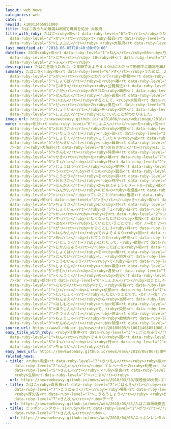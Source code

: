 ```yaml
---
layout: web_news
categories: web
cate: 1
newsid: k10011465851000
title: たばこ吸うため離席440回で職員を処分 大阪府
title_with_ruby: たばこ<ruby>吸<rt data-ruby-level="6">す</rt></ruby>うため<ruby>離席<rt data-ruby-level="7">りせき</rt></ruby>440<ruby>回<rt
  data-ruby-level="2">かい</rt></ruby>で<ruby>職員<rt data-ruby-level="5">しょくいん</rt></ruby>を<ruby>処分<rt
  data-ruby-level="6">しょぶん</rt></ruby> <ruby>大阪府<rt data-ruby-level="8">おおさかふ</rt></ruby>
last_modified_at: '2018-06-05T18:40:00+09:00'
datetime: 2018<ruby>年<rt data-ruby-level="1">ねん</rt></ruby>06<ruby>月<rt data-ruby-level="1">がつ</rt></ruby>05<ruby>日<rt
  data-ruby-level="1">にち</rt></ruby> 18<ruby>時<rt data-ruby-level="2">じ</rt></ruby>40<ruby>分<rt
  data-ruby-level="2">ふん</rt></ruby>
description: たばこを吸うために、２年間でおよそ４４０回にわたって勤務中に職場を離れたのは地方公務員法で定められた職務専念義務に違反するとして、大阪府が４０代の男性職員を訓告の処分にしていたことがわかりました。
summary: たばこを<ruby>吸<rt data-ruby-level="6">す</rt></ruby>うために、２<ruby>年間<rt data-ruby-level="2">ねんかん</rt></ruby>でおよそ４４０<ruby>回<rt
  data-ruby-level="2">かい</rt></ruby>にわたって<ruby>勤務中<rt data-ruby-level="6">きんむちゅう</rt></ruby>に<ruby>職場<rt
  data-ruby-level="5">しょくば</rt></ruby>を<ruby>離<rt data-ruby-level="7">はな</rt></ruby>れたのは<ruby>地方<rt
  data-ruby-level="2">ちほう</rt></ruby><ruby>公務員法<rt data-ruby-level="5">こうむいんほう</rt></ruby>で<ruby>定<rt
  data-ruby-level="3">さだ</rt></ruby>められた<ruby>職務<rt data-ruby-level="5">しょくむ</rt></ruby><ruby>専念<rt
  data-ruby-level="6">せんねん</rt></ruby><ruby>義務<rt data-ruby-level="5">ぎむ</rt></ruby>に<ruby>違反<rt
  data-ruby-level="7">いはん</rt></ruby>するとして、<ruby>大阪府<rt data-ruby-level="8">おおさかふ</rt></ruby>が４０<ruby>代<rt
  data-ruby-level="3">だい</rt></ruby>の<ruby>男性<rt data-ruby-level="5">だんせい</rt></ruby><ruby>職員<rt
  data-ruby-level="5">しょくいん</rt></ruby>を<ruby>訓告<rt data-ruby-level="4">くんこく</rt></ruby>の<ruby>処分<rt
  data-ruby-level="6">しょぶん</rt></ruby>にしていたことがわかりました。
image_url: https://newswebeasy.github.io/ja201806/news/web/image/2018/06/05/K10011465851_1806051911_1806051915_01_02.jpg
more: <ruby>処分<rt data-ruby-level="6">しょぶん</rt></ruby>を<ruby>受<rt data-ruby-level="3">う</rt></ruby>けたのは、<ruby>大阪府<rt
  data-ruby-level="8">おおさかふ</rt></ruby>の<ruby>健康<rt data-ruby-level="4">けんこう</rt></ruby><ruby>医療<rt
  data-ruby-level="7">いりょう</rt></ruby><ruby>部<rt data-ruby-level="3">ぶ</rt></ruby>に<ruby>所属<rt
  data-ruby-level="5">しょぞく</rt></ruby>していた４９<ruby>歳<rt data-ruby-level="7">さい</rt></ruby>の<ruby>男性<rt
  data-ruby-level="5">だんせい</rt></ruby><ruby>職員<rt data-ruby-level="5">しょくいん</rt></ruby>です。<br
  /><br /><ruby>大阪府<rt data-ruby-level="8">おおさかふ</rt></ruby>は、ことし３<ruby>月<rt data-ruby-level="1">がつ</rt></ruby>、「<ruby>勤務<rt
  data-ruby-level="6">きんむ</rt></ruby><ruby>時間中<rt data-ruby-level="2">じかんちゅう</rt></ruby>に<ruby>席<rt
  data-ruby-level="4">せき</rt></ruby>を<ruby>離<rt data-ruby-level="7">はな</rt></ruby>れてたばこを<ruby>吸<rt
  data-ruby-level="6">す</rt></ruby>いに<ruby>行<rt data-ruby-level="2">おこな</rt></ruby>っている」という<ruby>情報<rt
  data-ruby-level="5">じょうほう</rt></ruby><ruby>提供<rt data-ruby-level="6">ていきょう</rt></ruby>を<ruby>受<rt
  data-ruby-level="3">う</rt></ruby>けてこの<ruby>職員<rt data-ruby-level="5">しょくいん</rt></ruby>の<ruby>行動<rt
  data-ruby-level="3">こうどう</rt></ruby>を<ruby>調<rt data-ruby-level="3">しら</rt></ruby>べたところ、<ruby>大阪<rt
  data-ruby-level="8">おおさか</rt></ruby><ruby>府庁<rt data-ruby-level="6">ふちょう</rt></ruby>の<ruby>本館<rt
  data-ruby-level="3">ほんかん</rt></ruby>からおよそ１５０メートル<ruby>離<rt data-ruby-level="7">はな</rt></ruby>れた<ruby>民間<rt
  data-ruby-level="4">みんかん</rt></ruby>のビルの<ruby>喫煙室<rt data-ruby-level="7">きつえんしつ</rt></ruby>に<ruby>行<rt
  data-ruby-level="2">い</rt></ruby>っていたことが<ruby>確認<rt data-ruby-level="7">かくにん</rt></ruby>されたということです。<br
  /><br /><ruby>聞<rt data-ruby-level="3">き</rt></ruby>き<ruby>取<rt data-ruby-level="3">と</rt></ruby>り<ruby>調査<rt
  data-ruby-level="5">ちょうさ</rt></ruby>に<ruby>対<rt data-ruby-level="3">たい</rt></ruby>して<ruby>職員<rt
  data-ruby-level="5">しょくいん</rt></ruby>は「１<ruby>日<rt data-ruby-level="1">にち</rt></ruby>に２、３<ruby>回<rt
  data-ruby-level="2">かい</rt></ruby><ruby>行<rt data-ruby-level="2">い</rt></ruby>っていた。ストレスで<ruby>吸<rt
  data-ruby-level="6">す</rt></ruby>いたくなったときに<ruby>我慢<rt data-ruby-level="7">がまん</rt></ruby>できなくなった」などと<ruby>話<rt
  data-ruby-level="2">はな</rt></ruby>していたということです。<br /><br /><ruby>大阪府<rt data-ruby-level="8">おおさかふ</rt></ruby>は、おととし４<ruby>月<rt
  data-ruby-level="1">がつ</rt></ruby>からことし３<ruby>月<rt data-ruby-level="1">がつ</rt></ruby>までの２<ruby>年間<rt
  data-ruby-level="2">ねんかん</rt></ruby>でおよそ４４０<ruby>回<rt data-ruby-level="2">かい</rt></ruby>、<ruby>合<rt
  data-ruby-level="2">あ</rt></ruby>わせて１００<ruby>時間<rt data-ruby-level="2">じかん</rt></ruby><ruby>以上<rt
  data-ruby-level="4">いじょう</rt></ruby>にわたって、<ruby>勤務<rt data-ruby-level="6">きんむ</rt></ruby><ruby>時間中<rt
  data-ruby-level="2">じかんちゅう</rt></ruby>にたばこを<ruby>吸<rt data-ruby-level="6">す</rt></ruby>うために<ruby>職場<rt
  data-ruby-level="5">しょくば</rt></ruby>を<ruby>離<rt data-ruby-level="7">はな</rt></ruby>れていたと<ruby>認定<rt
  data-ruby-level="7">にんてい</rt></ruby>し、<ruby>地方<rt data-ruby-level="2">ちほう</rt></ruby><ruby>公務員法<rt
  data-ruby-level="5">こうむいんほう</rt></ruby>で<ruby>定<rt data-ruby-level="3">さだ</rt></ruby>められた<ruby>職務<rt
  data-ruby-level="5">しょくむ</rt></ruby><ruby>専念<rt data-ruby-level="6">せんねん</rt></ruby><ruby>義務<rt
  data-ruby-level="5">ぎむ</rt></ruby>に<ruby>違反<rt data-ruby-level="7">いはん</rt></ruby>しているとして<ruby>訓告<rt
  data-ruby-level="4">くんこく</rt></ruby>の<ruby>処分<rt data-ruby-level="6">しょぶん</rt></ruby>にしました。<br
  /><br /><ruby>処分<rt data-ruby-level="6">しょぶん</rt></ruby>はことし４<ruby>月<rt data-ruby-level="1">がつ</rt></ruby>１６<ruby>日付<rt
  data-ruby-level="4">にちづ</rt></ruby>けで、<ruby>男性<rt data-ruby-level="5">だんせい</rt></ruby>はその<ruby>日<rt
  data-ruby-level="1">ひ</rt></ruby>に<ruby>依願<rt data-ruby-level="7">いがん</rt></ruby><ruby>退職<rt
  data-ruby-level="5">たいしょく</rt></ruby>したということです。<br /><br /><ruby>大阪府<rt data-ruby-level="8">おおさかふ</rt></ruby>では１０<ruby>年前<rt
  data-ruby-level="2">ねんまえ</rt></ruby>から<ruby>当時<rt data-ruby-level="2">とうじ</rt></ruby>の<ruby>橋下<rt
  data-ruby-level="7">はしもと</rt></ruby><ruby>知事<rt data-ruby-level="3">ちじ</rt></ruby>の<ruby>方針<rt
  data-ruby-level="6">ほうしん</rt></ruby>で、<ruby>受動<rt data-ruby-level="3">じゅどう</rt></ruby><ruby>喫煙<rt
  data-ruby-level="7">きつえん</rt></ruby><ruby>防止<rt data-ruby-level="5">ぼうし</rt></ruby>のため、<ruby>庁舎<rt
  data-ruby-level="6">ちょうしゃ</rt></ruby>の<ruby>敷地内<rt data-ruby-level="7">しきちない</rt></ruby>が<ruby>全面<rt
  data-ruby-level="3">ぜんめん</rt></ruby><ruby>禁煙<rt data-ruby-level="7">きんえん</rt></ruby>になっています。
source_url: https://www3.nhk.or.jp/news/html/20180605/k10011465851000.html
easy_title_with_ruby: <ruby>仕事中<rt data-ruby-level="3">しごとちゅう</rt></ruby>に２<ruby>年<rt
  data-ruby-level="1">ねん</rt></ruby>で４４０<ruby>回<rt data-ruby-level="2">かい</rt></ruby>たばこを<ruby>吸<rt
  data-ruby-level="6">す</rt></ruby>いに<ruby>行<rt data-ruby-level="2">い</rt></ruby>って<ruby>注意<rt
  data-ruby-level="3">ちゅうい</rt></ruby>される
easy_news_url: https://newswebeasy.github.io/news/easy/2018/06/06/仕事中に2年で440回たばこを吸いに行って注意される
related_news:
- title: <ruby>喫煙<rt data-ruby-level="7">きつえん</rt></ruby><ruby>後<rt data-ruby-level="2">ご</rt></ruby>45<ruby>分間<rt
    data-ruby-level="2">ふんかん</rt></ruby> エレベーターの<ruby>利用<rt data-ruby-level="4">りよう</rt></ruby><ruby>禁止<rt
    data-ruby-level="5">きんし</rt></ruby> <ruby>奈良<rt data-ruby-level="8">なら</rt></ruby>
    <ruby>生駒<rt data-ruby-level="7">いこま</rt></ruby>
  url: https://newswebeasy.github.io/news/web/2018/03/30/喫煙後45分間-エレベーターの利用禁止-奈良-生駒
- title: たばこ<ruby>自販機<rt data-ruby-level="7">じはんき</rt></ruby><ruby>撤去<rt data-ruby-level="7">てっきょ</rt></ruby>で<ruby>購入<rt
    data-ruby-level="7">こうにゅう</rt></ruby><ruby>場所<rt data-ruby-level="3">ばしょ</rt></ruby>ゼロに
    <ruby>厚労省<rt data-ruby-level="7">こうろうしょう</rt></ruby> <ruby>世界<rt data-ruby-level="3">せかい</rt></ruby><ruby>禁煙<rt
    data-ruby-level="7">きんえん</rt></ruby>デーで
  url: https://newswebeasy.github.io/news/web/2018/05/31/たばこ自販機撤去で購入場所ゼロに-厚労省-世界禁煙デーで
- title: ニッポンレンタカー 11<ruby>月<rt data-ruby-level="1">がつ</rt></ruby>から<ruby>全車両<rt data-ruby-level="3">ぜんしゃりょう</rt></ruby>を<ruby>禁煙<rt
    data-ruby-level="7">きんえん</rt></ruby>に
  url: https://newswebeasy.github.io/news/web/2018/04/05/ニッポンレンタカー-11月から全車両を禁煙に
...
```

